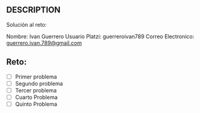## DESCRIPTION

Solución al reto:

Nombre: Ivan Guerrero
Usuario Platzi: guerreroivan789
Correo Electronico: guerrero.ivan.789@gmail.com

## Reto:

- [ ] Primer problema
- [ ] Segundo problema
- [ ] Tercer problema
- [ ] Cuarto Problema
- [ ] Quinto Problema
